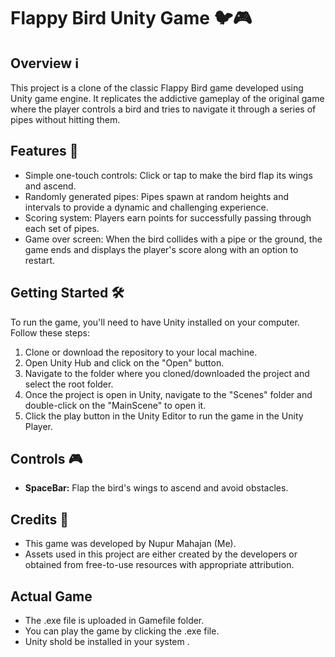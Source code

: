 # Flappy Bird Unity Game 🐦🎮

## Overview ℹ️
This project is a clone of the classic Flappy Bird game developed using Unity game engine. It replicates the addictive gameplay of the original game where the player controls a bird and tries to navigate it through a series of pipes without hitting them.

## Features 🚀
- Simple one-touch controls: Click or tap to make the bird flap its wings and ascend.
- Randomly generated pipes: Pipes spawn at random heights and intervals to provide a dynamic and challenging experience.
- Scoring system: Players earn points for successfully passing through each set of pipes.
- Game over screen: When the bird collides with a pipe or the ground, the game ends and displays the player's score along with an option to restart.

## Getting Started 🛠️
To run the game, you'll need to have Unity installed on your computer. Follow these steps:

1. Clone or download the repository to your local machine.
2. Open Unity Hub and click on the "Open" button.
3. Navigate to the folder where you cloned/downloaded the project and select the root folder.
4. Once the project is open in Unity, navigate to the "Scenes" folder and double-click on the "MainScene" to open it.
5. Click the play button in the Unity Editor to run the game in the Unity Player.

## Controls 🎮
- **SpaceBar:** Flap the bird's wings to ascend and avoid obstacles.

## Credits 🙌
- This game was developed by Nupur Mahajan (Me).
- Assets used in this project are either created by the developers or obtained from free-to-use resources with appropriate attribution.

## Actual Game
- The .exe file is uploaded in Gamefile folder.
- You can play the game by clicking the .exe file.
-  Unity shold be installed in your system .
  


